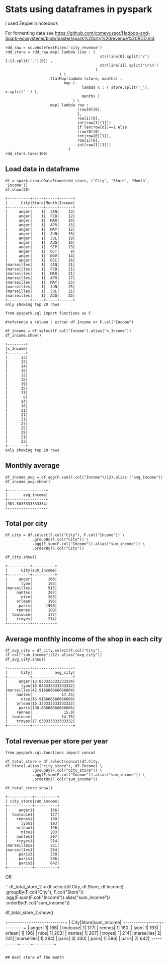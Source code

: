 # Stats using dataframes in pyspark

I used Zeppelin notebook

For formatting data see https://github.com/comevussor/Hadoop-and-Spark-ecosystems/blob/master/spark%20city%20revenue%20RDD.md

```
rdd_raw = sc.wholeTextFiles('city_revenue')
rdd_store = rdd_raw.map( lambda line : (
                                          str(line[0].split('/')[-1].split('.')[0]) ,
                                          str(line[1]).split('\r\n')
                                        )
                        ) \
                   .flatMap(lambda (store, months) : 
                          map (
                                  lambda x : ( store.split('_'), x.split(' ') ), 
                                  months ) 
                              ) \
                   .map( lambda row :
                                (row[0][0],
                                1,
                                row[1][0],
                                int(row[1][1]))
                                if len(row[0])==1 else
                                (row[0][0],
                                int(row[0][1]),
                                row[1][0],
                                int(row[1][1]))
                            )
rdd_store.take(100)
```

## Load data in dataframe

```
df = spark.createDataFrame(rdd_store, ('City', 'Store', 'Month', 'Income'))
df.show(20)

+----------+-----+-----+------+
|      City|Store|Month|Income|
+----------+-----+-----+------+
|     anger|    1|  JAN|    13|
|     anger|    1|  FEB|    12|
|     anger|    1|  MAR|    14|
|     anger|    1|  APR|    15|
|     anger|    1|  MAY|    12|
|     anger|    1|  JUN|    15|
|     anger|    1|  JUL|    19|
|     anger|    1|  AUG|    15|
|     anger|    1|  SEP|    13|
|     anger|    1|  OCT|     8|
|     anger|    1|  NOV|    14|
|     anger|    1|  DEC|    16|
|marseilles|    1|  JAN|    21|
|marseilles|    1|  FEB|    21|
|marseilles|    1|  MAR|    21|
|marseilles|    1|  APR|    27|
|marseilles|    1|  MAY|    25|
|marseilles|    1|  JUN|    25|
|marseilles|    1|  JUL|    21|
|marseilles|    1|  AUG|    22|
+----------+-----+-----+------+
only showing top 20 rows
```

```
from pyspark.sql import functions as F

#reference a column : either df.Income or F.col("Income")

df_income = df.select(F.col("Income").alias("x_Income"))
df_income.show()

+--------+
|x_Income|
+--------+
|      13|
|      12|
|      14|
|      15|
|      12|
|      15|
|      19|
|      15|
|      13|
|       8|
|      14|
|      16|
|      21|
|      21|
|      21|
|      27|
|      25|
|      25|
|      21|
|      22|
+--------+
only showing top 20 rows
```

## Monthly average

```
df_income_avg = df.agg(F.sum(F.col("Income")/12).alias ("avg_income"))
df_income_avg.show()

+-----------------+
|       avg_income|
+-----------------+
|301.5833333333334|
+-----------------+
```

## Total per city

```
df_city = df.select(F.col("City"), F.col("Income")) \
            .groupBy(F.col("City")) \
            .agg(F.sum(F.col("Income")).alias("sum_income")) \
            .orderBy(F.col("City"))
            
df_city.show()

+----------+----------+
|      City|sum_income|
+----------+----------+
|     anger|       166|
|      lyon|       193|
|marseilles|       515|
|    nantes|       207|
|      nice|       203|
|    orlean|       196|
|     paris|      1568|
|    rennes|       180|
|  toulouse|       177|
|    troyes|       214|
+----------+----------+
```

## Average monthly income of the shop in each city

```
df_avg_city = df_city.select(F.col("City"), (F.col("sum_income")/12).alias("avg_city"))
df_avg_city.show()

+----------+------------------+
|      City|          avg_city|
+----------+------------------+
|     anger|13.833333333333334|
|      lyon|16.083333333333332|
|marseilles|42.916666666666664|
|    nantes|             17.25|
|      nice|16.916666666666668|
|    orlean|16.333333333333332|
|     paris|130.66666666666666|
|    rennes|              15.0|
|  toulouse|             14.75|
|    troyes|17.833333333333332|
+----------+------------------+
```

## Total revenue per store per year

```
from pyspark.sql.functions import concat

df_total_store = df.select(concat(df.City, df.Store).alias("city_store"), df.Income) \
            .groupBy(F.col("city_store")) \
            .agg(F.sum(F.col("Income")).alias("sum_income")) \
            .orderBy(F.col("sum_income"))
            
df_total_store.show()

+-----------+----------+
| city_store|sum_income|
+-----------+----------+
|     anger1|       166|
|  toulouse1|       177|
|    rennes1|       180|
|      lyon1|       193|
|    orlean1|       196|
|      nice1|       203|
|    nantes1|       207|
|    troyes1|       214|
|marseilles2|       231|
|marseilles1|       284|
|     paris3|       330|
|     paris1|       596|
|     paris2|       642|
+-----------+----------+
```

OR

``
df_total_store_2 = df.select(df.City, df.Store, df.Income) \
            .groupBy(F.col("City"), F.col("Store")) \
            .agg(F.sum(F.col("Income")).alias("sum_income")) \
            .orderBy(F.col("sum_income"))

df_total_store_2.show()

+----------+-----+----------+
|      City|Store|sum_income|
+----------+-----+----------+
|     anger|    1|       166|
|  toulouse|    1|       177|
|    rennes|    1|       180|
|      lyon|    1|       193|
|    orlean|    1|       196|
|      nice|    1|       203|
|    nantes|    1|       207|
|    troyes|    1|       214|
|marseilles|    2|       231|
|marseilles|    1|       284|
|     paris|    3|       330|
|     paris|    1|       596|
|     paris|    2|       642|
+----------+-----+----------+
```

## Best store of the month









